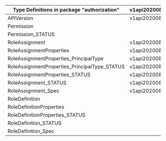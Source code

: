 | Type Definitions in package "authorization"   | v1api20200801preview | v1api20220401 |
|-----------------------------------------------|----------------------|---------------|
| APIVersion                                    | v1api20200801preview | v1api20220401 |
| Permission                                    |                      | v1api20220401 |
| Permission_STATUS                             |                      | v1api20220401 |
| RoleAssignment                                | v1api20200801preview | v1api20220401 |
| RoleAssignmentProperties                      | v1api20200801preview | v1api20220401 |
| RoleAssignmentProperties_PrincipalType        | v1api20200801preview | v1api20220401 |
| RoleAssignmentProperties_PrincipalType_STATUS | v1api20200801preview | v1api20220401 |
| RoleAssignmentProperties_STATUS               | v1api20200801preview | v1api20220401 |
| RoleAssignment_STATUS                         | v1api20200801preview | v1api20220401 |
| RoleAssignment_Spec                           | v1api20200801preview | v1api20220401 |
| RoleDefinition                                |                      | v1api20220401 |
| RoleDefinitionProperties                      |                      | v1api20220401 |
| RoleDefinitionProperties_STATUS               |                      | v1api20220401 |
| RoleDefinition_STATUS                         |                      | v1api20220401 |
| RoleDefinition_Spec                           |                      | v1api20220401 |
